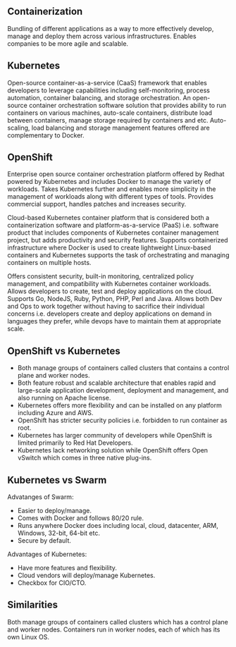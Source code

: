 ## Containerization

Bundling of different applications as a way to more effectively develop, manage and deploy them across various infrastructures. Enables companies to be more agile and scalable.

## Kubernetes

Open-source container-as-a-service (CaaS) framework that enables developers to leverage capabilities including self-monitoring, process automation, container balancing, and storage orchestration. An open-source container orchestration software solution that provides ability to run containers on various machines, auto-scale containers, distribute load between containers, manage storage required by containers and etc. Auto-scaling, load balancing and storage management features offered are complementary to Docker.

## OpenShift

Enterprise open source container orchestration platform offered by Redhat powered by Kubernetes and includes Docker to manage the variety of workloads. Takes Kubernetes further and enables more simplicity in the management of workloads along with different types of tools. Provides commercial support, handles patches and increases security.

Cloud-based Kubernetes container platform that is considered both a containerization software and platform-as-a-service (PaaS) i.e. software product that includes components of Kubernetes container management project, but adds productivity and security features. Supports containerized infrastructure where Docker is used to create lightweight Linux-based containers and Kubernetes supports the task of orchestrating and managing containers on multiple hosts.

Offers consistent security, built-in monitoring, centralized policy management, and compatibility with Kubernetes container workloads. Allows developers to create, test and deploy applications on the cloud. Supports Go, NodeJS, Ruby, Python, PHP, Perl and Java. Allows both Dev and Ops to work together without having to sacrifice their individual concerns i.e. developers create and deploy applications on demand in languages they prefer, while devops have to maintain them at appropriate scale.

## OpenShift vs Kubernetes

- Both manage groups of containers called clusters that contains a control plane and worker nodes.
- Both feature robust and scalable architecture that enables rapid and large-scale application development, deployment and management, and also running on Apache license.
- Kubernetes offers more flexibility and can be installed on any platform including Azure and AWS.
- OpenShift has stricter security policies i.e. forbidden to run container as root.
- Kubernetes has larger community of developers while OpenShift is limited primarily to Red Hat Developers.
- Kubernetes lack networking solution while OpenShift offers Open vSwitch which comes in three native plug-ins.

## Kubernetes vs Swarm

Advatanges of Swarm:

- Easier to deploy/manage.
- Comes with Docker and follows 80/20 rule.
- Runs anywhere Docker does including local, cloud, datacenter, ARM, Windows, 32-bit, 64-bit etc.
- Secure by default.

Advantages of Kubernetes:

- Have more features and flexibility.
- Cloud vendors will deploy/manage Kubernetes.
- Checkbox for CIO/CTO.

## Similarities

Both manage groups of containers called clusters which has a control plane and worker nodes. Containers run in worker nodes, each of which has its own Linux OS.
